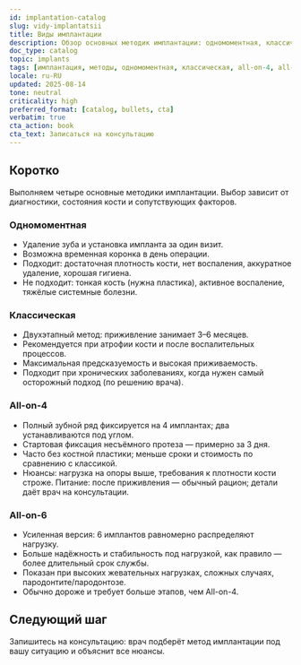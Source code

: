 ```yaml
---
id: implantation-catalog
slug: vidy-implantatsii
title: Виды имплантации
description: Обзор основных методик имплантации: одномоментная, классическая, All-on-4 и All-on-6 — показания, преимущества и ограничения
doc_type: catalog
topic: implants
tags: [имплантация, методы, одномоментная, классическая, all-on-4, all-on-6, показания, ограничения]
locale: ru-RU
updated: 2025-08-14
tone: neutral
criticality: high
preferred_format: [catalog, bullets, cta]
verbatim: true
cta_action: book
cta_text: Записаться на консультацию
---
```


## Коротко
Выполняем четыре основные методики имплантации. Выбор зависит от диагностики, состояния кости и сопутствующих факторов.

### Одномоментная
<!-- aliases: [одномоментная, немедленная, одномоментная имплантация] -->
- Удаление зуба и установка импланта за один визит.
- Возможна временная коронка в день операции.
- Подходит: достаточная плотность кости, нет воспаления, аккуратное удаление, хорошая гигиена.
- Не подходит: тонкая кость (нужна пластика), активное воспаление, тяжёлые системные болезни.

### Классическая
<!-- aliases: [двухэтапная, классическая имплантация] -->
- Двухэтапный метод: приживление занимает 3–6 месяцев.
- Рекомендуется при атрофии кости и после воспалительных процессов.
- Максимальная предсказуемость и высокая приживаемость.
- Подходит при хронических заболеваниях, когда нужен самый осторожный подход (по решению врача).

### All-on-4
<!-- aliases: [all-on-4, all on 4, ол он 4, allon4, всё на 4] -->
- Полный зубной ряд фиксируется на 4 имплантах; два устанавливаются под углом.
- Стартовая фиксация несъёмного протеза — примерно за 3 дня.
- Часто без костной пластики; меньше сроки и стоимость по сравнению с классикой.
- Нюансы: нагрузка на опоры выше, требования к плотности кости строже. Питание: после приживления — обычный рацион; детали даёт врач на консультации.

### All-on-6
<!-- aliases: [all-on-6, all on 6, ол он 6, allon6, всё на 6] -->
- Усиленная версия: 6 имплантов равномерно распределяют нагрузку.
- Больше надёжность и стабильность под нагрузкой, как правило — более длительный срок службы.
- Показан при высоких жевательных нагрузках, сложных случаях, пародонтите/пародонтозе.
- Обычно дороже и требует больше этапов, чем All-on-4.

## Следующий шаг
Запишитесь на консультацию: врач подберёт метод имплантации под вашу ситуацию и объяснит все нюансы.
